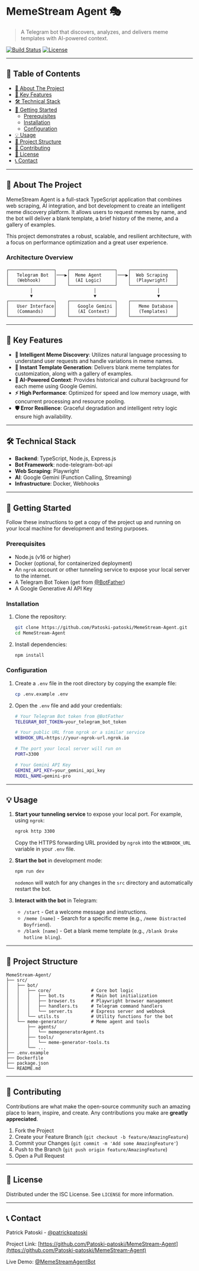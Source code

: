 # MemeStream Agent 🎭

> A Telegram bot that discovers, analyzes, and delivers meme templates with AI-powered context.

[![Build Status](https://img.shields.io/badge/build-passing-brightgreen)](https://github.com/Patoski-patoski/MemeStream-Agent/actions)
[![License](https://img.shields.io/badge/license-ISC-blue)](LICENSE)

---

## 📖 Table of Contents

- [🎯 About The Project](#-about-the-project)
- [🚀 Key Features](#-key-features)
- [🛠️ Technical Stack](#️-technical-stack)
- [🏁 Getting Started](#-getting-started)
  - [Prerequisites](#prerequisites)
  - [Installation](#installation)
  - [Configuration](#configuration)
- [💡 Usage](#-usage)
- [📂 Project Structure](#-project-structure)
- [🤝 Contributing](#-contributing)
- [📜 License](#-license)
- [📞 Contact](#-contact)

---

## 🎯 About The Project

MemeStream Agent is a full-stack TypeScript application that combines web scraping, AI integration, and bot development to create an intelligent meme discovery platform. It allows users to request memes by name, and the bot will deliver a blank template, a brief history of the meme, and a gallery of examples.

This project demonstrates a robust, scalable, and resilient architecture, with a focus on performance optimization and a great user experience.

### Architecture Overview

```
┌─────────────────┐    ┌─────────────────┐    ┌─────────────────┐
│   Telegram Bot  │───▶│  Meme Agent     │───▶│  Web Scraping   │
│   (Webhook)     │    │  (AI Logic)     │    │  (Playwright)   │
└─────────────────┘    └─────────────────┘    └─────────────────┘
         │                       │                       │
         ▼                       ▼                       ▼
┌─────────────────┐    ┌─────────────────┐    ┌─────────────────┐
│   User Interface│    │   Google Gemini │    │   Meme Database │
│   (Commands)    │    │   (AI Context)  │    │   (Templates)   │
└─────────────────┘    └─────────────────┘    └─────────────────┘
```

---

## 🚀 Key Features

- **🤖 Intelligent Meme Discovery**: Utilizes natural language processing to understand user requests and handle variations in meme names.
- **🎨 Instant Template Generation**: Delivers blank meme templates for customization, along with a gallery of examples.
- **🧠 AI-Powered Context**: Provides historical and cultural background for each meme using Google Gemini.
- **⚡ High Performance**: Optimized for speed and low memory usage, with concurrent processing and resource pooling.
- **🛡️ Error Resilience**: Graceful degradation and intelligent retry logic ensure high availability.

---

## 🛠️ Technical Stack

- **Backend**: TypeScript, Node.js, Express.js
- **Bot Framework**: node-telegram-bot-api
- **Web Scraping**: Playwright
- **AI**: Google Gemini (Function Calling, Streaming)
- **Infrastructure**: Docker, Webhooks

---

## 🏁 Getting Started

Follow these instructions to get a copy of the project up and running on your local machine for development and testing purposes.

### Prerequisites

- Node.js (v16 or higher)
- Docker (optional, for containerized deployment)
- An `ngrok` account or other tunneling service to expose your local server to the internet.
- A Telegram Bot Token (get from [@BotFather](https://t.me/botfather))
- A Google Generative AI API Key

### Installation

1.  Clone the repository:
    ```bash
    git clone https://github.com/Patoski-patoski/MemeStream-Agent.git
    cd MemeStream-Agent
    ```

2.  Install dependencies:
    ```bash
    npm install
    ```

### Configuration

1.  Create a `.env` file in the root directory by copying the example file:
    ```bash
    cp .env.example .env
    ```

2.  Open the `.env` file and add your credentials:
    ```bash
    # Your Telegram Bot token from @BotFather
    TELEGRAM_BOT_TOKEN=your_telegram_bot_token

    # Your public URL from ngrok or a similar service
    WEBHOOK_URL=https://your-ngrok-url.ngrok.io

    # The port your local server will run on
    PORT=3300

    # Your Gemini API Key
    GEMINI_API_KEY=your_gemini_api_key
    MODEL_NAME=gemini-pro
    ```

---

## 💡 Usage

1.  **Start your tunneling service** to expose your local port. For example, using `ngrok`:
    ```bash
    ngrok http 3300
    ```
    Copy the HTTPS forwarding URL provided by `ngrok` into the `WEBHOOK_URL` variable in your `.env` file.

2.  **Start the bot** in development mode:
    ```bash
    npm run dev
    ```
    `nodemon` will watch for any changes in the `src` directory and automatically restart the bot.

3.  **Interact with the bot** in Telegram:
    -   `/start` - Get a welcome message and instructions.
    -   `/meme [name]` - Search for a specific meme (e.g., `/meme Distracted Boyfriend`).
    -   `/blank [name]` - Get a blank meme template (e.g., `/blank Drake hotline bling`).

---

## 📂 Project Structure

```
MemeStream-Agent/
├── src/
│   ├── bot/
│   │   ├── core/               # Core bot logic
│   │   │   ├── bot.ts          # Main bot initialization
│   │   │   ├── browser.ts      # Playwright browser management
│   │   │   ├── handlers.ts     # Telegram command handlers
│   │   │   └── server.ts       # Express server and webhook
│   │   └── utils.ts            # Utility functions for the bot
│   └── meme-generator/         # Meme agent and tools
│       ├── agents/
│       │   └── memegeneratorAgent.ts
│       ├── tools/
│       │   └── meme-generator-tools.ts
│       └── ...
├── .env.example
├── Dockerfile
├── package.json
└── README.md
```

---

## 🤝 Contributing

Contributions are what make the open-source community such an amazing place to learn, inspire, and create. Any contributions you make are **greatly appreciated**.

1.  Fork the Project
2.  Create your Feature Branch (`git checkout -b feature/AmazingFeature`)
3.  Commit your Changes (`git commit -m 'Add some AmazingFeature'`)
4.  Push to the Branch (`git push origin feature/AmazingFeature`)
5.  Open a Pull Request

---

## 📜 License

Distributed under the ISC License. See `LICENSE` for more information.

---

## 📞 Contact

Patrick Patoski - [@patrickpatoski](https://twitter.com/patrickpatoski)

Project Link: [https://github.com/Patoski-patoski/MemeStream-Agent](https://github.com/Patoski-patoski/MemeStream-Agent)

Live Demo: [@MemeStreamAgentBot](https://t.me/MemeStreamAgentBot)
